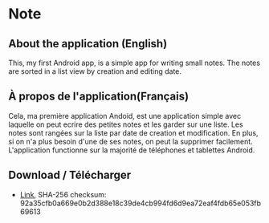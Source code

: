 # Note

## About the application (English)
This, my first Android app, is a simple app for writing small notes. The notes are sorted in a list view by creation and editing date.
## À propos de l'application(Français)
Cela, ma première application Andoid, est une application simple avec laquelle on peut ecrire des petites notes et les garder sur une liste. 
Les notes sont rangées sur la liste par date de creation et modification. En plus, si on n'a plus besoin d'une de ses notes, on peut la supprimer facilement. L'application functionne sur la majorité de téléphones et tablettes Android.

## Download / Télécharger
+ [Link](https://drive.google.com/file/d/1-UeqdFw1UBU2itvDK3joDDqbuu9bUvdr/view?usp=sharing),  SHA-256 checksum: 92a35cfb0a669e0b2d388e18c39de4cb994fd6d9ea72eaf4fdb65e053fb69613
